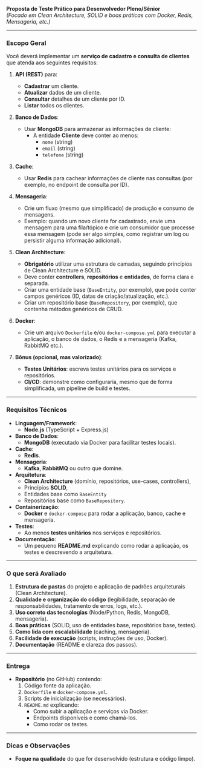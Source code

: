**Proposta de Teste Prático para Desenvolvedor Pleno/Sênior**  
_(Focado em Clean Architecture, SOLID e boas práticas com Docker, Redis, Mensageria, etc.)_

---

### Escopo Geral

Você deverá implementar um **serviço de cadastro e consulta de clientes** que atenda aos seguintes requisitos:

1. **API (REST)** para:

   - **Cadastrar** um cliente.
   - **Atualizar** dados de um cliente.
   - **Consultar** detalhes de um cliente por ID.
   - **Listar** todos os clientes.

2. **Banco de Dados**:

   - Usar **MongoDB** para armazenar as informações de cliente:
     - A entidade **Cliente** deve conter ao menos:
       - `nome` (string)
       - `email` (string)
       - `telefone` (string)

3. **Cache**:

   - Usar **Redis** para cachear informações de cliente nas consultas (por exemplo, no endpoint de consulta por ID).

4. **Mensageria**:

   - Crie um fluxo (mesmo que simplificado) de produção e consumo de mensagens.
   - Exemplo: quando um novo cliente for cadastrado, envie uma mensagem para uma fila/tópico e crie um consumidor que processe essa mensagem (pode ser algo simples, como registrar um log ou persistir alguma informação adicional).

5. **Clean Architecture**:

   - **Obrigatório** utilizar uma estrutura de camadas, seguindo princípios de Clean Architecture e SOLID.
   - Deve conter **controllers**, **repositórios** e **entidades**, de forma clara e separada.
   - Criar uma entidade base (`BaseEntity`, por exemplo), que pode conter campos genéricos (ID, datas de criação/atualização, etc.).
   - Criar um repositório base (`BaseRepository`, por exemplo), que contenha métodos genéricos de CRUD.

6. **Docker**:

   - Crie um arquivo `Dockerfile` e/ou `docker-compose.yml` para executar a aplicação, o banco de dados, o Redis e a mensageria (Kafka, RabbitMQ etc.).

7. **Bônus (opcional, mas valorizado)**:
   - **Testes Unitários**: escreva testes unitários para os serviços e repositórios.
   - **CI/CD**: demonstre como configuraria, mesmo que de forma simplificada, um pipeline de build e testes.

---

### Requisitos Técnicos

- **Linguagem/Framework**:
  - **Node.js** (TypeScript + Express.js)
- **Banco de Dados**:
  - **MongoDB** (executado via Docker para facilitar testes locais).
- **Cache**:
  - **Redis**.
- **Mensageria**:
  - **Kafka**, **RabbitMQ** ou outro que domine.
- **Arquitetura**:
  - **Clean Architecture** (domínio, repositórios, use-cases, controllers),
  - Princípios **SOLID**,
  - Entidades base como `BaseEntity`
  - Repositórios base como `BaseRepository`.
- **Containerização**:
  - **Docker** e `docker-compose` para rodar a aplicação, banco, cache e mensageria.
- **Testes**:
  - Ao menos **testes unitários** nos serviços e repositórios.
- **Documentação**:
  - Um pequeno **README.md** explicando como rodar a aplicação, os testes e descrevendo a arquitetura.

---

### O que será Avaliado

1. **Estrutura de pastas** do projeto e aplicação de padrões arquiteturais (Clean Architecture).
2. **Qualidade e organização do código** (legibilidade, separação de responsabilidades, tratamento de erros, logs, etc.).
3. **Uso correto das tecnologias** (Node/Python, Redis, MongoDB, mensageria).
4. **Boas práticas** (SOLID, uso de entidades base, repositórios base, testes).
5. **Como lida com escalabilidade** (caching, mensageria).
6. **Facilidade de execução** (scripts, instruções de uso, Docker).
7. **Documentação** (README e clareza dos passos).

---

### Entrega

- **Repositório** (no GitHub) contendo:
  1. Código fonte da aplicação.
  2. `Dockerfile` e `docker-compose.yml`.
  3. Scripts de inicialização (se necessários).
  4. `README.md` explicando:
     - Como subir a aplicação e serviços via Docker.
     - Endpoints disponíveis e como chamá-los.
     - Como rodar os testes.

---

### Dicas e Observações

- **Foque na qualidade** do que for desenvolvido (estrutura e código limpo).